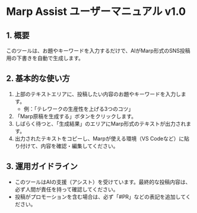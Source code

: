 # Marp Assist ユーザーマニュアル v1.0

## 1. 概要
このツールは、お題やキーワードを入力するだけで、AIがMarp形式のSNS投稿用の下書きを自動で生成します。

## 2. 基本的な使い方
1. 上部のテキストエリアに、投稿したい内容のお題やキーワードを入力します。
    - 例：「テレワークの生産性を上げる3つのコツ」
2. 「Marp原稿を生成する」ボタンをクリックします。
3. しばらく待つと、「生成結果」のエリアにMarp形式のテキストが出力されます。
4. 出力されたテキストをコピーし、Marpが使える環境（VS Codeなど）に貼り付けて、内容を確認・編集してください。

## 3. 運用ガイドライン
- このツールはAIの支援（アシスト）を受けています。最終的な投稿内容は、必ず人間が責任を持って確認してください。
- 投稿がプロモーションを含む場合は、必ず「#PR」などの表記を追加してください。
